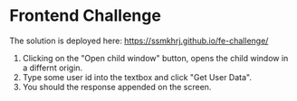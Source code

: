 # Frontend Challenge

The solution is deployed here: https://ssmkhrj.github.io/fe-challenge/

1. Clicking on the "Open child window" button, opens the child window in a differnt origin.
2. Type some user id into the textbox and click "Get User Data".
3. You should the response appended on the screen.
